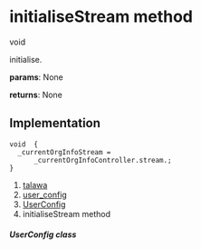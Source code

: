 
<div>

# initialiseStream method

</div>


void 



initialise.

**params**: None

**returns**: None



## Implementation

``` language-dart
void  {
  _currentOrgInfoStream =
      _currentOrgInfoController.stream.;
}
```







1.  [talawa](../../index.html)
2.  [user_config](../../services_user_config/)
3.  [UserConfig](../../services_user_config/UserConfig-class.html)
4.  initialiseStream method

##### UserConfig class








